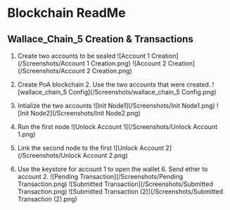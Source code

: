# Blockchain ReadMe
## Wallace_Chain_5 Creation & Transactions

1. Create two accounts to be sealed
    ![Account 1 Creation](/Screenshots/Account 1 Creation.png)
    ![Account 2 Creation](/Screenshots/Account 2 Creation.png)
2. Create PoA blockchain
    2. Use the two accounts that were created.
    ![wallace_chain_5 Config](/Screenshots/wallace_chain_5 Config.png)
    
3. Intialize the two accounts
    ![Init Node1](/Screenshots/Init Node1.png)
    ![Init Node2](/Screenshots/Init Node2.png)
    

4. Run the first node
    ![Unlock Account 1](/Screenshots/Unlock Account 1.png)
    
5. Link the second node to the first
    ![Unlock Account 2](/Screenshots/Unlock Account 2.png)
    
6. Use the keystore for account 1 to open the wallet
    6. Send ether to account 2.
    ![Pending Transaction](/Screenshots/Pending Transaction.png)
    ![Submitted Transaction](/Screenshots/Submitted Transaction.png)
    ![Submitted Transaction (2)](/Screenshots/Submitted Transaction (2).png)